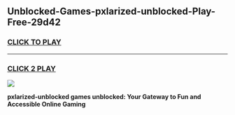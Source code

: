 
## Unblocked-Games-pxlarized-unblocked-Play-Free-29d42
<h3>
<a href="https://premium76.site?title=pxlarized-unblocked&ref=10A">CLICK TO PLAY</a></h3>
<hr>

<h3>
<a href="https://premium76.site?title=pxlarized-unblocked&ref=10A">CLICK 2 PLAY</a>
  
</h3>

<a href="https://premium76.site?title=pxlarized-unblocked&ref=10A"><img src="https://clearcache.store/games.png"></a>


**pxlarized-unblocked games unblocked: Your Gateway to Fun and Accessible Online Gaming**
